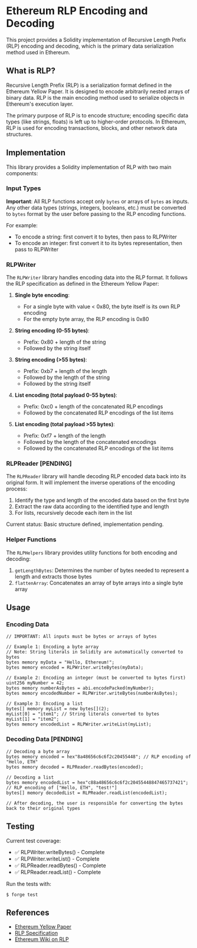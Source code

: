 # Ethereum RLP Encoding and Decoding

This project provides a Solidity implementation of Recursive Length Prefix (RLP) encoding and decoding, which is the primary data serialization method used in Ethereum.

## What is RLP?

Recursive Length Prefix (RLP) is a serialization format defined in the Ethereum Yellow Paper. It is designed to encode arbitrarily nested arrays of binary data. RLP is the main encoding method used to serialize objects in Ethereum's execution layer.

The primary purpose of RLP is to encode structure; encoding specific data types (like strings, floats) is left up to higher-order protocols. In Ethereum, RLP is used for encoding transactions, blocks, and other network data structures.

## Implementation

This library provides a Solidity implementation of RLP with two main components:

### Input Types

**Important**: All RLP functions accept only `bytes` or arrays of `bytes` as inputs. Any other data types (strings, integers, booleans, etc.) must be converted to `bytes` format by the user before passing to the RLP encoding functions.

For example:
- To encode a string: first convert it to bytes, then pass to RLPWriter
- To encode an integer: first convert it to its bytes representation, then pass to RLPWriter

### RLPWriter

The `RLPWriter` library handles encoding data into the RLP format. It follows the RLP specification as defined in the Ethereum Yellow Paper:

1. **Single byte encoding**: 
   - For a single byte with value < 0x80, the byte itself is its own RLP encoding
   - For the empty byte array, the RLP encoding is 0x80

2. **String encoding (0-55 bytes)**:
   - Prefix: 0x80 + length of the string
   - Followed by the string itself

3. **String encoding (>55 bytes)**:
   - Prefix: 0xb7 + length of the length
   - Followed by the length of the string
   - Followed by the string itself

4. **List encoding (total payload 0-55 bytes)**:
   - Prefix: 0xc0 + length of the concatenated RLP encodings
   - Followed by the concatenated RLP encodings of the list items

5. **List encoding (total payload >55 bytes)**:
   - Prefix: 0xf7 + length of the length
   - Followed by the length of the concatenated encodings
   - Followed by the concatenated RLP encodings of the list items

### RLPReader [PENDING]

The `RLPReader` library will handle decoding RLP encoded data back into its original form. It will implement the inverse operations of the encoding process:

1. Identify the type and length of the encoded data based on the first byte
2. Extract the raw data according to the identified type and length
3. For lists, recursively decode each item in the list

Current status: Basic structure defined, implementation pending.

### Helper Functions

The `RLPHelpers` library provides utility functions for both encoding and decoding:

1. `getLengthBytes`: Determines the number of bytes needed to represent a length and extracts those bytes
2. `flattenArray`: Concatenates an array of byte arrays into a single byte array

## Usage

### Encoding Data

```solidity
// IMPORTANT: All inputs must be bytes or arrays of bytes

// Example 1: Encoding a byte array
// Note: String literals in Solidity are automatically converted to bytes
bytes memory myData = "Hello, Ethereum!";
bytes memory encoded = RLPWriter.writeBytes(myData);

// Example 2: Encoding an integer (must be converted to bytes first)
uint256 myNumber = 42;
bytes memory numberAsBytes = abi.encodePacked(myNumber);
bytes memory encodedNumber = RLPWriter.writeBytes(numberAsBytes);

// Example 3: Encoding a list
bytes[] memory myList = new bytes[](2);
myList[0] = "item1"; // String literals converted to bytes
myList[1] = "item2";
bytes memory encodedList = RLPWriter.writeList(myList);
```

### Decoding Data [PENDING]

```solidity
// Decoding a byte array
bytes memory encoded = hex"8a48656c6c6f2c20455448"; // RLP encoding of "Hello, ETH"
bytes memory decoded = RLPReader.readBytes(encoded);

// Decoding a list
bytes memory encodedList = hex"c88a48656c6c6f2c20455448847465737421"; // RLP encoding of ["Hello, ETH", "test!"]
bytes[] memory decodedList = RLPReader.readList(encodedList);

// After decoding, the user is responsible for converting the bytes back to their original types
```

## Testing

Current test coverage:
- ✅ RLPWriter.writeBytes() - Complete
- ✅ RLPWriter.writeList() - Complete
- ✅ RLPReader.readBytes() - Complete
- ✅ RLPReader.readList() - Complete

Run the tests with:

```shell
$ forge test
```

## References

- [Ethereum Yellow Paper](https://ethereum.github.io/yellowpaper/paper.pdf)
- [RLP Specification](https://ethereum.org/en/developers/docs/data-structures-and-encoding/rlp/)
- [Ethereum Wiki on RLP](https://eth.wiki/en/fundamentals/rlp)

